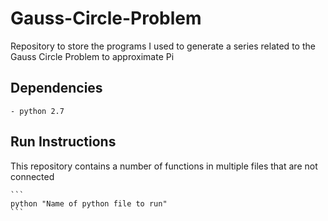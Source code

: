 # Gauss-Circle-Problem
Repository to store the programs I used to generate a series related to the Gauss Circle Problem to approximate Pi

## Dependencies

    - python 2.7

## Run Instructions

This repository contains a number of functions in multiple files that are not connected

    ```
    python "Name of python file to run"
    ```
